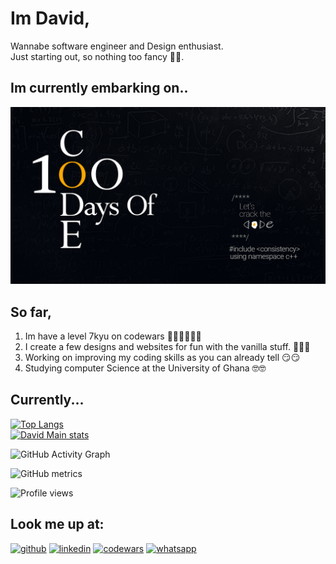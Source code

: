 # Im David,

Wannabe software engineer and Design enthusiast.  
Just starting out, so nothing too fancy 🙂🙂.

## Im currently embarking on..
[<img src='https://github.com/David-Main/David-Main/blob/main/100daysOfCodeDark%20Mode.jpg' width=540>](https://github.com/David-Main/100DaysOfCode)

## So far,

1. Im have a level 7kyu on codewars 🤷🏽‍♂️🤷🏽‍♂️
2. I create a few designs and websites for fun with the vanilla stuff. 🍧🍨🍦
3. Working on improving my coding skills as you can already tell 😏😏
4. Studying computer Science at the University of Ghana 🤓🤓

## Currently...



[![Top Langs](https://github-readme-stats.vercel.app/api/top-langs/?username=David-Main&layout=compact&langs_count=10&theme=dracula&hide_border=true&count-private=true)](https://github.com/David-Main)   
[![David Main stats](https://github-readme-stats.vercel.app/api?username=David-Main&show_icons=true&theme=dracula)](https://github.com/David-Main)

![GitHub Activity Graph](https://activity-graph.herokuapp.com/graph?username=David-Main&theme=dracula)  

![GitHub metrics](https://metrics.lecoq.io/David-Main)  

![Profile views](https://gpvc.arturio.dev/David-Main)  

<!-- 
[![GitHub Streak](http://github-readme-streak-stats.herokuapp.com?user=David-Main&theme=dark&hide_border=true)](https://git.io/streak-stats) 
![](https://github-profile-summary-cards.vercel.app/api/cards/profile-details?username=David-Main&theme=github_dark)
![](https://github-profile-summary-cards.vercel.app/api/cards/repos-per-language?username=David-Main&theme=github_dark)
![](https://github-profile-summary-cards.vercel.app/api/cards/most-commit-language?username=David-Main&theme=github_dark)
![](https://github-profile-summary-cards.vercel.app/api/cards/stats?username=David-Main&theme=github_dark)
![](https://github-profile-summary-cards.vercel.app/api/cards/productive-time?username=David-Main&theme=github_dark) -->

## Look me up at:
[<img src='https://cdn.jsdelivr.net/npm/simple-icons@3.0.1/icons/github.svg' alt='github' height='40'>](https://github.com/David-Main)    [<img src='https://cdn.jsdelivr.net/npm/simple-icons@3.0.1/icons/linkedin.svg' alt='linkedin' height='40'>](https://www.linkedin.com/in/david-mainoo-aa4505217/)    [<img src='https://cdn.jsdelivr.net/npm/simple-icons@3.0.1/icons/codewars.svg' alt='codewars' height='40'>](https://www.codewars.com/users/dCenturion) 
[<img src='https://cdn.jsdelivr.net/npm/simple-icons@3.0.1/icons/whatsapp.svg' alt='whatsapp' height='40' >](https://wa.link/q2mgb2)  

 
